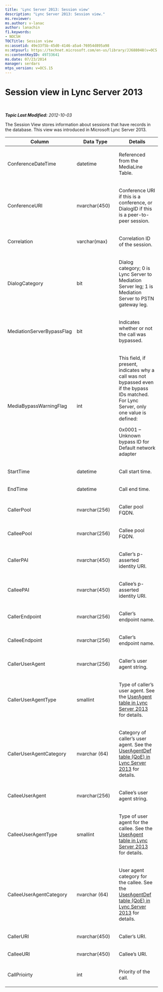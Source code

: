 ```yaml
---
title: 'Lync Server 2013: Session view'
description: "Lync Server 2013: Session view."
ms.reviewer: 
ms.author: v-lanac
author: lanachin
f1.keywords:
- NOCSH
TOCTitle: Session view
ms:assetid: 49e33f5b-45d0-4146-a5a4-76954d895a98
ms:mtpsurl: https://technet.microsoft.com/en-us/library/JJ688048(v=OCS.15)
ms:contentKeyID: 49733641
ms.date: 07/23/2014
manager: serdars
mtps_version: v=OCS.15
---
```


# Session view in Lync Server 2013

<div data-xmlns="http://www.w3.org/1999/xhtml">

<div class="topic" data-xmlns="http://www.w3.org/1999/xhtml" data-msxsl="urn:schemas-microsoft-com:xslt" data-cs="https://msdn.microsoft.com/">

<div data-asp="https://msdn2.microsoft.com/asp">



</div>

<div id="mainSection">

<div id="mainBody">

<span> </span>

_**Topic Last Modified:** 2012-10-03_

The Session View stores information about sessions that have records in the database. This view was introduced in Microsoft Lync Server 2013.


<table>
<colgroup>
<col style="width: 33%" />
<col style="width: 33%" />
<col style="width: 33%" />
</colgroup>
<thead>
<tr class="header">
<th>Column</th>
<th>Data Type</th>
<th>Details</th>
</tr>
</thead>
<tbody>
<tr class="odd">
<td><p>ConferenceDateTime</p></td>
<td><p>datetime</p></td>
<td><p>Referenced from the MediaLine Table.</p></td>
</tr>
<tr class="even">
<td><p>ConferenceURI</p></td>
<td><p>nvarchar(450)</p></td>
<td><p>Conference URI if this is a conference, or DialogID if this is a peer-to-peer session.</p></td>
</tr>
<tr class="odd">
<td><p>Correlation</p></td>
<td><p>varchar(max)</p></td>
<td><p>Correlation ID of the session.</p></td>
</tr>
<tr class="even">
<td><p>DialogCategory</p></td>
<td><p>bit</p></td>
<td><p>Dialog category; 0 is Lync Server to Mediation Server leg; 1 is Mediation Server to PSTN gateway leg.</p></td>
</tr>
<tr class="odd">
<td><p>MediationServerBypassFlag</p></td>
<td><p>bit</p></td>
<td><p>Indicates whether or not the call was bypassed.</p></td>
</tr>
<tr class="even">
<td><p>MediaBypassWarningFlag</p></td>
<td><p>int</p></td>
<td><p>This field, if present, indicates why a call was not bypassed even if the bypass IDs matched. For Lync Server, only one value is defined:</p>
<p>0x0001 – Unknown bypass ID for Default network adapter</p></td>
</tr>
<tr class="odd">
<td><p>StartTime</p></td>
<td><p>datetime</p></td>
<td><p>Call start time.</p></td>
</tr>
<tr class="even">
<td><p>EndTime</p></td>
<td><p>datetime</p></td>
<td><p>Call end time.</p></td>
</tr>
<tr class="odd">
<td><p>CallerPool</p></td>
<td><p>nvarchar(256)</p></td>
<td><p>Caller pool FQDN.</p></td>
</tr>
<tr class="even">
<td><p>CalleePool</p></td>
<td><p>nvarchar(256)</p></td>
<td><p>Callee pool FQDN.</p></td>
</tr>
<tr class="odd">
<td><p>CallerPAI</p></td>
<td><p>nvarchar(450)</p></td>
<td><p>Caller’s p-asserted identity URI.</p></td>
</tr>
<tr class="even">
<td><p>CalleePAI</p></td>
<td><p>nvarchar(450)</p></td>
<td><p>Callee’s p-asserted identity URI.</p></td>
</tr>
<tr class="odd">
<td><p>CallerEndpoint</p></td>
<td><p>nvarchar(256)</p></td>
<td><p>Caller’s endpoint name.</p></td>
</tr>
<tr class="even">
<td><p>CalleeEndpoint</p></td>
<td><p>nvarchar(256)</p></td>
<td><p>Caller’s endpoint name.</p></td>
</tr>
<tr class="odd">
<td><p>CallerUserAgent</p></td>
<td><p>nvarchar(256)</p></td>
<td><p>Caller’s user agent string.</p></td>
</tr>
<tr class="even">
<td><p>CallerUserAgentType</p></td>
<td><p>smallint</p></td>
<td><p>Type of caller’s user agent. See the <a href="lync-server-2013-useragent-table.md">UserAgent table in Lync Server 2013</a> for details.</p></td>
</tr>
<tr class="odd">
<td><p>CallerUserAgentCategory</p></td>
<td><p>nvarchar (64)</p></td>
<td><p>Category of caller’s user agent. See the <a href="lync-server-2013-useragentdef-table-qoe.md">UserAgentDef table (QoE) in Lync Server 2013</a> for details.</p></td>
</tr>
<tr class="even">
<td><p>CalleeUserAgent</p></td>
<td><p>nvarchar(256)</p></td>
<td><p>Callee’s user agent string.</p></td>
</tr>
<tr class="odd">
<td><p>CalleeUserAgentType</p></td>
<td><p>smallint</p></td>
<td><p>Type of user agent for the callee. See the <a href="lync-server-2013-useragent-table.md">UserAgent table in Lync Server 2013</a> for details.</p></td>
</tr>
<tr class="even">
<td><p>CalleeUserAgentCategory</p></td>
<td><p>nvarchar (64)</p></td>
<td><p>User agent category for the callee. See the <a href="lync-server-2013-useragentdef-table-qoe.md">UserAgentDef table (QoE) in Lync Server 2013</a> for details.</p></td>
</tr>
<tr class="odd">
<td><p>CallerURI</p></td>
<td><p>nvarchar(450)</p></td>
<td><p>Caller’s URI.</p></td>
</tr>
<tr class="even">
<td><p>CalleeURI</p></td>
<td><p>nvarchar(450)</p></td>
<td><p>Callee’s URI.</p></td>
</tr>
<tr class="odd">
<td><p>CallPrioirty</p></td>
<td><p>int</p></td>
<td><p>Priority of the call.</p></td>
</tr>
</tbody>
</table>


</div>

<span> </span>

</div>

</div>

</div>

